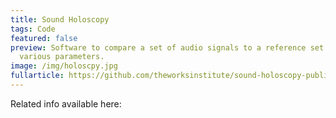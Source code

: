 ```yaml
---
title: Sound Holoscopy
tags: Code
featured: false
preview: Software to compare a set of audio signals to a reference set across
  various parameters.
image: /img/holoscpy.jpg
fullarticle: https://github.com/theworksinstitute/sound-holoscopy-public/
---
```

Related info available here:
